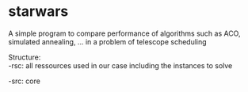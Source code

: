 # starwars
A simple program to compare performance of algorithms such as ACO, simulated annealing, ... in a problem of telescope scheduling

Structure:  
  -rsc: all ressources used in our case including the instances to solve
  
  -src: core  
